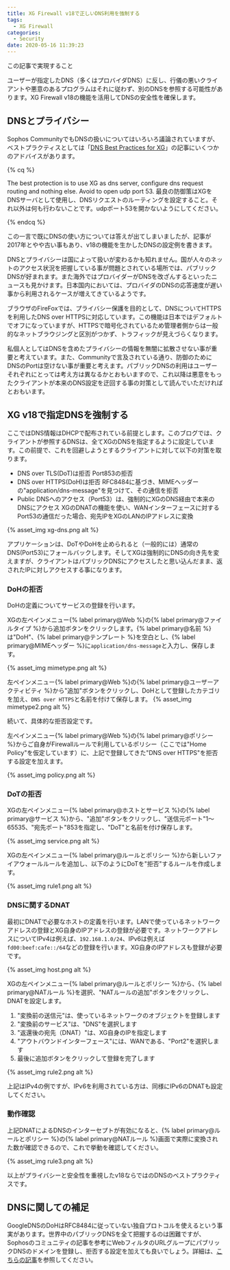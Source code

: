 ```yaml
---
title: XG Firewall v18で正しいDNS利用を強制する
tags:
  - XG Firewall
categories:
  - Security
date: 2020-05-16 11:39:23
---
```

<p class="onepoint">この記事で実現すること</p>
ユーザーが指定したDNS（多くはプロバイダDNS）に反し、行儀の悪いクライアントや悪意のあるプログラムはそれに従わず、別のDNSを参照する可能性があります。XG Firewall v18の機能を活用してDNSの安全性を確保します。

<!-- more -->

## DNSとプライバシー

Sophos CommunityでもDNSの扱いについてはいろいろ議論されていますが、ベストプラクティスとしては「[DNS Best Practices for XG](https://community.sophos.com/products/xg-firewall/f/network-and-routing/95100/dns-best-practices-for-xg)」の記事にいくつかのアドバイスがあります。

{% cq %}

The best protection is to use XG as dns server, configure dns request routing and nothing else. Avoid to open udp port 53.
最良の防御策はXGをDNSサーバとして使用し、DNSリクエストのルーティングを設定すること。それ以外は何も行わないことです。udpポート53を開かないようにしてください。

{% endcq %}

この一言で既にDNSの使い方については答えが出てしまいましたが、記事が2017年とやや古い事もあり、v18の機能を生かしたDNSの設定例を書きます。

DNSとプライバシーは国によって扱いが変わるかも知れません。国が人々のネットのアクセス状況を把握している事が問題とされている場所では、パブリックDNSが好まれます。また海外ではプロバイダーがDNSを改ざんするといったニュースも見かけます。日本国内においては、プロバイダのDNSの応答速度が遅い事から利用されるケースが増えてきているようです。

ブラウザのFireFoxでは、プライバシー保護を目的として、DNSについてHTTPSを利用したDNS over HTTPSに対応しています。この機能は日本ではデフォルトでオフになっていますが、HTTPSで暗号化されているため管理者側からは一般的なネットブラウジングと区別がつかず、トラフィックが見えづらくなります。

私個人としてはDNSを含めたプライバシーの情報を無闇に拡散させない事が重要と考えています。また、Communityで言及されている通り、防御のためにDNSのPortは空けない事が重要と考えます。パブリックDNSの利用はユーザーそれぞれにとっては考え方は異なるかとおもいますので、これ以降は悪意をもったクライアントが本来のDNS設定を迂回する事の対策として読んでいただければとおもいます。

## XG v18で指定DNSを強制する

ここではDNS情報はDHCPで配布されている前提とします。このブログでは、クライアントが参照するDNSは、全てXGのDNSを指定するように設定しています。この前提で、これを回避しようとするクライアントに対して以下の対策を取ります。

- DNS over TLS(DoT)は拒否
 Port853の拒否
- DNS over HTTPS(DoH)は拒否
 RFC8484に基づき、MIMEヘッダーの"application/dns-message"を見つけて、その通信を拒否
- Public DNSへのアクセス（Port53）は、強制的にXGのDNS経由で本来のDNSにアクセス
 XGのDNATの機能を使い、WANインターフェースに対するPort53の通信だった場合、宛先IPをXGのLANのIPアドレスに変換

{% asset_img xg-dns.png alt %}

アプリケーションは、DoTやDoHを止められると（一般的には）通常のDNS(Port53)にフォールバックします。そしてXGは強制的にDNSの向き先を変えますが、クライアントはパブリックDNSにアクセスしたと思い込んだまま、返されたIPに対しアクセスする事になります。

### DoHの拒否

DoHの定義についてサービスの登録を行います。

XGの左ペインメニュー{% label primary@Web %}の{% label primary@ファイルタイプ %}から追加ボタンをクリックします。{% label primary@名前 %}は"DoH"、{% label primary@テンプレート %}を空白とし、{% label primary@MIMEヘッダー %}に`application/dns-message`と入力し、保存します。

{% asset_img mimetype.png alt %}

左ペインメニュー{% label primary@Web %}の{% label primary@ユーザーアクティビティ %}から"追加"ボタンをクリックし、DoHとして登録したカテゴリを加え、`DNS over HTTPS`と名前を付けて保存します。
{% asset_img mimetype2.png alt %}

続いて、具体的な拒否設定です。

左ペインメニュー{% label primary@Web %}の{% label primary@ポリシー %}からご自身がFirewallルールで利用しているポリシー（ここでは"Home Policy"を仮定しています）に、上記で登録してきた"DNS over HTTPS"を拒否する設定を加えます。

{% asset_img policy.png alt %}

### DoTの拒否

XGの左ペインメニュー{% label primary@ホストとサービス %}の{% label primary@サービス %}から、"追加"ボタンをクリックし、"送信元ポート"1〜65535、"宛先ポート"853を指定し、"DoT"と名前を付け保存します。

{% asset_img service.png alt %}

XGの左ペインメニュー{% label primary@ルールとポリシー %}から新しいファイアウォールルールを追加し、以下のようにDoTを"拒否"するルールを作成します。

{% asset_img rule1.png alt %}

### DNSに関するDNAT

最初にDNATで必要なホストの定義を行います。LANで使っているネットワークアドレスの登録とXG自身のIPアドレスの登録が必要です。ネットワークアドレスについてIPv4は例えば、`192.168.1.0/24`、IPv6は例えば`fd00:beef:cafe::/64`などの登録を行います。XG自身のIPアドレスも登録が必要です。

{% asset_img host.png alt %}

XGの左ペインメニュー{% label primary@ルールとポリシー %}から、{% label primary@NATルール %}を選択、"NATルールの追加"ボタンをクリックし、DNATを設定します。

1. "変換前の送信元"は、使っているネットワークのオブジェクトを登録します
2. "変換前のサービス"は、"DNS"を選択します
3. "返還後の宛先（DNAT）"は、XG自身のIPを指定します
4. "アウトバウンドインターフェース"には、WANである、"Port2"を選択します
5. 最後に追加ボタンをクリックして登録を完了します

{% asset_img rule2.png alt %}

上記はIPv4の例ですが、IPv6を利用されている方は、同様にIPv6のDNATも設定してください。

### 動作確認

上記DNATによるDNSのインターセプトが有効になると、{% label primary@ルールとポリシー %}の{% label primary@NATルール %}画面で実際に変換された数が確認できるので、これで挙動を確認してください。

{% asset_img rule3.png alt %}

以上がプライバシーと安全性を重視したv18ならではのDNSのベストプラクティスです。

## DNSに関しての補足

GoogleDNSのDoHはRFC8484に従っていない独自プロトコルを使えるという事実があります。世界中のパブリックDNSを全て把握するのは困難ですが、Sophosのコミュニティの記事を参考にWebフィルタのURLグループにパブリックDNSのドメインを登録し、拒否する設定を加えても良いでしょう。詳細は、[こちらの記事](https://community.sophos.com/kb/en-us/134644)を参照してください。
